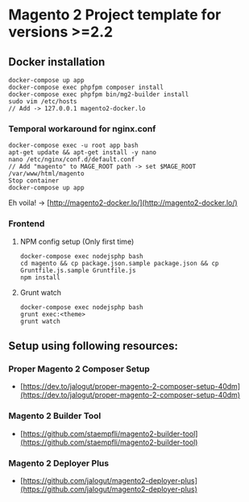 # Magento 2 Project template for versions >=2.2

## Docker installation

```
docker-compose up app
docker-compose exec phpfpm composer install
docker-compose exec phpfpm bin/mg2-builder install
sudo vim /etc/hosts
// Add -> 127.0.0.1 magento2-docker.lo
```

### Temporal workaround for nginx.conf

```
docker-compose exec -u root app bash
apt-get update && apt-get install -y nano
nano /etc/nginx/conf.d/default.conf
// Add "magento" to MAGE_ROOT path -> set $MAGE_ROOT /var/www/html/magento
Stop container
docker-compose up app
```

Eh voila! -> [http://magento2-docker.lo/](http://magento2-docker.lo/)

### Frontend

1. NPM config setup (Only first time)

	```
	docker-compose exec nodejsphp bash
	cd magento && cp package.json.sample package.json && cp 	Gruntfile.js.sample Gruntfile.js
	npm install
	```

2. Grunt watch

	```
	docker-compose exec nodejsphp bash
	grunt exec:<theme>
	grunt watch
	```

## Setup using following resources:

### Proper Magento 2 Composer Setup

* [https://dev.to/jalogut/proper-magento-2-composer-setup-40dm](https://dev.to/jalogut/proper-magento-2-composer-setup-40dm)

### Magento 2 Builder Tool

* [https://github.com/staempfli/magento2-builder-tool](https://github.com/staempfli/magento2-builder-tool)

### Magento 2 Deployer Plus

* [https://github.com/jalogut/magento2-deployer-plus](https://github.com/jalogut/magento2-deployer-plus)